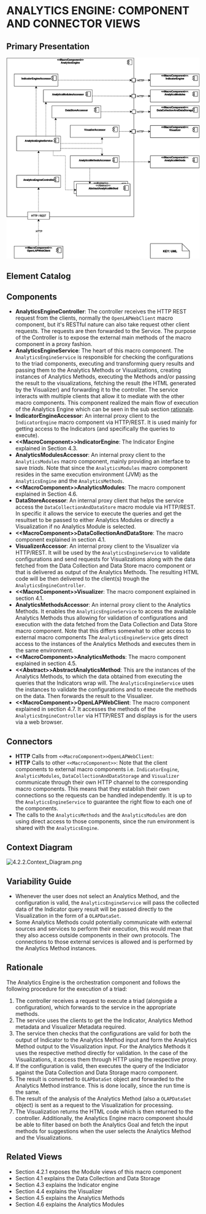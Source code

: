 # ANALYTICS ENGINE: COMPONENT AND CONNECTOR VIEWS

## Primary Presentation
![4.2.2.OLAP_Analytics_Engine_C&C_Views.png](../4.Views/4.2.2.OLAP_Analytics_Engine_C%26C_Views.png)

## Element Catalog

## Components
* **AnalyticsEngineController**: The controller receives the HTTP REST request from the clients, normally the `OpenLAPWebClient` macro component, but it's RESTful nature can also take request other client requests. The requests are then forwarded to the Service. The purpose of the Controller is to expose the external main methods of the macro component in a proxy fashion.
* **AnalyticsEngineService**: The heart of this macro component. The `AnalyticsEngineService` is responsible for checking the configurations to the triad components, executing and transforming query results and passing them to the Analytics Methods or Visualizations, creating instances of Analytics Methods, executing the Methods and/or passing the result to the visualizations, fetching the result (the HTML generated by the Visualizer) and forwarding it to the controller. The service interacts with multiple clients that allow it to mediate with the other macro components. This component realized the main flow of execution of the Analytics Engine which can be seen in the sub section [rationale](https://github.com/OpenLearningAnalyticsPlatform/OLAPArchitecture/wiki/4.2.2.-OLAP-Analytics-Engine:-C&C-Views#rationale).
* **IndicatorEngineAccessor**: An internal proxy client to the `IndicatorEngine` macro component via HTTP/REST. It is used mainly for getting access to the Indicators (and specifically the queries to execute).
* **&#60;&#60;MacroComponent&#62;&#62;IndicatorEngine**: The Indicator Engine explained in Section 4.3.
* **AnalyticsModulesAccessor**: An internal proxy client to the `AnalyticsModules` macro component, mainly providing an interface to save _triads_. Note that since the `AnalyticsModules` macro component resides in the same execution environment (JVM) as the `AnalyticsEngine` and the `AnalyticsMethods`.
* **&#60;&#60;MacroComponent&#62;&#62;AnalyticsModules**: The macro component explained in Section 4.6.
* **DataStoreAccessor**: An internal proxy client that helps the service access the `DataCollectionAndDataStore` macro module via HTTP/REST. In specific it allows the service to execute the queries and get the resultset to be passed to either Analytics Modules or directly a Visualization if no Analytics Module is selected.
* **&#60;&#60;MacroComponent&#62;&#62;DataCollectionAndDataStore**: The macro component explained in section 4.1.
* **VisualizerAccessor**: An internal proxy client to the Visualizer via HTTP/REST. It will be used by the `AnalyticsEngineService` to validate configurations and send requests for Visualizations along with the data fetched from the Data Collection and Data Store macro component or that is delivered as output of the Analytics Methods. The resulting HTML code will be then delivered to the client(s) trough the `AnalyticsEngineController`.
* **&#60;&#60;MacroComponent&#62;&#62;Visualizer**: The macro component explained in section 4.1.
* **AnalyticsMethodsAccessor**: An internal proxy client to the Analytics Methods. It enables the  `AnalyticsEngineService` to access the available Analytics Methods thus allowing for validation of configurations and execution with the data fetched from the Data Collection and Data Store macro component. Note that this differs somewhat to other access to external macro components The `AnalyticsEngineService` gets direct access to the instances of the Analytics Methods and executes them in the same environment.
* **&#60;&#60;MacroComponent&#62;&#62;AnalyticsMethods**: The macro component explained in section 4.5.
* **&#60;&#60;Abstract&#62;&#62;AbstractAnalyticsMethod**: This are the instances of the Analytics Methods, to which the data obtained from executing the queries that the Indicators wrap will. The `AnalyticsEngineService` uses the instances to validate the configurations and to execute the methods on the data. Then forwards the result to the Visualizer.
* **&#60;&#60;MacroComponent&#62;&#62;OpenLAPWebClient**: The macro component explained in section 4.7. It accesses the methods of the `AnalyticsEngineController` via HTTP/REST and displays is for the users via a web browser.

## Connectors
* **HTTP** Calls from `<<MacroComponent>>OpenLAPWebClient`:
* **HTTP** Calls to other `<<MacroComponent>>`: Note that the client components to external macro components i.e. `IndicatorEngine`, `AnalyticsModules`, `DataCollectionAndDataStorage` and `Visualizer` communicate through their own HTTP channel to the corresponding macro components. This means that they establish their own connections so the requests can be handled independently. It is up to the `AnalyticsEngineService` to guarantee the right flow to each one of the components.
* The calls to the `AnalyticsMethods` and the `AnalyticsModules` are don using direct access to those components, since the run environment is shared with the `AnalyticsEngine`.

## Context Diagram
![4.2.2.Context_Diagram.png](../4.Views/4.2.2.Context_Diagram.png)

## Variability Guide

* Whenever the user does not select an Analytics Method, and the configuration is valid, the `AnalyticsEngineService` will pass the collected data of the Indicator query result will be passed directly to the Visualization in the form of a `OLAPDataSet`.
* Some Analytics Methods could potentially communicate with external sources and services to perform their execution, this would mean that they also access outside components in their own protocols. The connections to those external services is allowed and is performed by the Analytics Method instances.

## Rationale

The Analytics Engine is the orchestration component and follows the following procedure for the execution of a triad:

1. The controller receives a request to execute a triad (alongside a configuration), which forwards to the service in the appropriate methods.
1. The service uses the clients to get the the Indicator, Analytics Method metadata and Visualizer Metadata required.
1. The service then checks that the configurations are valid for both the output of Indicator to the Analytics Method input and form the Analytics Method output to the Visualization input. For the Analytics Methods it uses the respective method directly for validation. In the case of the Visualizations, it access them through HTTP using the respective proxy.
1. If the configuration is valid, then executes the query of the Indiciator against the Data Collection and Data Storage macro component.
1. The result is converted to `OLAPDataSet` object and forwarded to the Analytics Method instrance. This is done locally, since the run time is the same.
1. The result of the analysis of the Analytics Method (also a `OLAPDataSet` object) is sent as a request to the Visualization for processing.
1. The Visualization returns the HTML code which is then returned to the controller.
Additionally, the Analytics Engine macro component should be able to filter based on both the Analytics Goal and fetch the input methods for suggestions when the user selects the Analytics Method and the Visualizations.

## Related Views
* Section 4.2.1 exposes the Module views of this macro component
* Section 4.1 explains the Data Collection and Data Storage
* Section 4.3 explains the Indicator engine
* Section 4.4 explains the Visualizer
* Section 4.5 explains the Analytics Methods
* Section 4.6 explains the Analytics Modules
